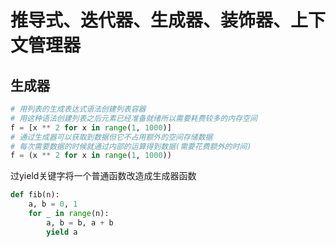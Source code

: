 # 推导式、迭代器、生成器、装饰器、上下文管理器
## 生成器
```python
# 用列表的生成表达式语法创建列表容器
# 用这种语法创建列表之后元素已经准备就绪所以需要耗费较多的内存空间
f = [x ** 2 for x in range(1, 1000)]
# 通过生成器可以获取到数据但它不占用额外的空间存储数据
# 每次需要数据的时候就通过内部的运算得到数据(需要花费额外的时间)
f = (x ** 2 for x in range(1, 1000))
```
过yield关键字将一个普通函数改造成生成器函数
```python
def fib(n):
    a, b = 0, 1
    for _ in range(n):
        a, b = b, a + b
        yield a
```
